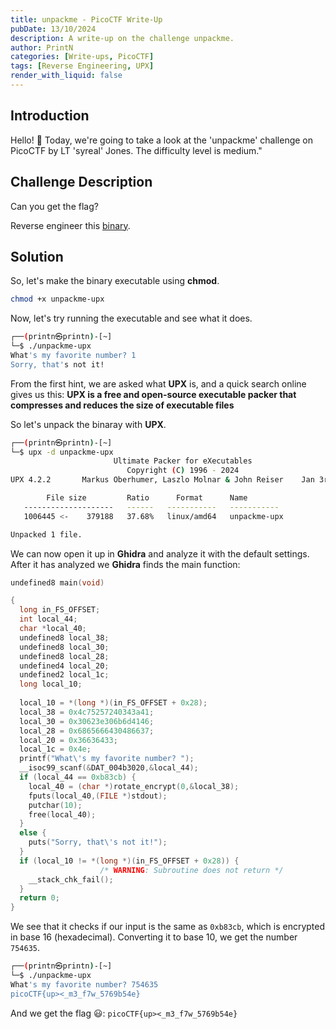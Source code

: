 ```yaml
---
title: unpackme - PicoCTF Write-Up
pubDate: 13/10/2024
description: A write-up on the challenge unpackme.
author: PrintN
categories: [Write-ups, PicoCTF]
tags: [Reverse Engineering, UPX]
render_with_liquid: false
---
```

## Introduction
Hello! 👋 Today, we're going to take a look at the 'unpackme' challenge on PicoCTF by LT 'syreal' Jones. The difficulty level is medium."

## Challenge Description
Can you get the flag? 

Reverse engineer this [binary](https://artifacts.picoctf.net/c/205/unpackme-upx).

## Solution
So, let's make the binary executable using **chmod**.
```bash
chmod +x unpackme-upx
```

Now, let's try running the executable and see what it does.
```bash
┌──(printn㉿printn)-[~]
└─$ ./unpackme-upx 
What's my favorite number? 1
Sorry, that's not it!
```

From the first hint, we are asked what **UPX** is, and a quick search online gives us this:
**UPX is a free and open-source executable packer that compresses and reduces the size of executable files**

So let's unpack the binaray with **UPX**.
```bash
┌──(printn㉿printn)-[~]
└─$ upx -d unpackme-upx
                       Ultimate Packer for eXecutables
                          Copyright (C) 1996 - 2024
UPX 4.2.2       Markus Oberhumer, Laszlo Molnar & John Reiser    Jan 3rd 2024

        File size         Ratio      Format      Name
   --------------------   ------   -----------   -----------
   1006445 <-    379188   37.68%   linux/amd64   unpackme-upx

Unpacked 1 file.
```

We can now open it up in **Ghidra** and analyze it with the default settings. After it has analyzed we **Ghidra** finds the main function:
```c
undefined8 main(void)

{
  long in_FS_OFFSET;
  int local_44;
  char *local_40;
  undefined8 local_38;
  undefined8 local_30;
  undefined8 local_28;
  undefined4 local_20;
  undefined2 local_1c;
  long local_10;
  
  local_10 = *(long *)(in_FS_OFFSET + 0x28);
  local_38 = 0x4c75257240343a41;
  local_30 = 0x30623e306b6d4146;
  local_28 = 0x6865666430486637;
  local_20 = 0x36636433;
  local_1c = 0x4e;
  printf("What\'s my favorite number? ");
  __isoc99_scanf(&DAT_004b3020,&local_44);
  if (local_44 == 0xb83cb) {
    local_40 = (char *)rotate_encrypt(0,&local_38);
    fputs(local_40,(FILE *)stdout);
    putchar(10);
    free(local_40);
  }
  else {
    puts("Sorry, that\'s not it!");
  }
  if (local_10 != *(long *)(in_FS_OFFSET + 0x28)) {
                    /* WARNING: Subroutine does not return */
    __stack_chk_fail();
  }
  return 0;
}
```

We see that it checks if our input is the same as ```0xb83cb```, which is encrypted in base 16 (hexadecimal). Converting it to base 10, we get the number ```754635```.
```bash
┌──(printn㉿printn)-[~]
└─$ ./unpackme-upx
What's my favorite number? 754635
picoCTF{up><_m3_f7w_5769b54e}
```

And we get the flag 😃: ```picoCTF{up><_m3_f7w_5769b54e}```